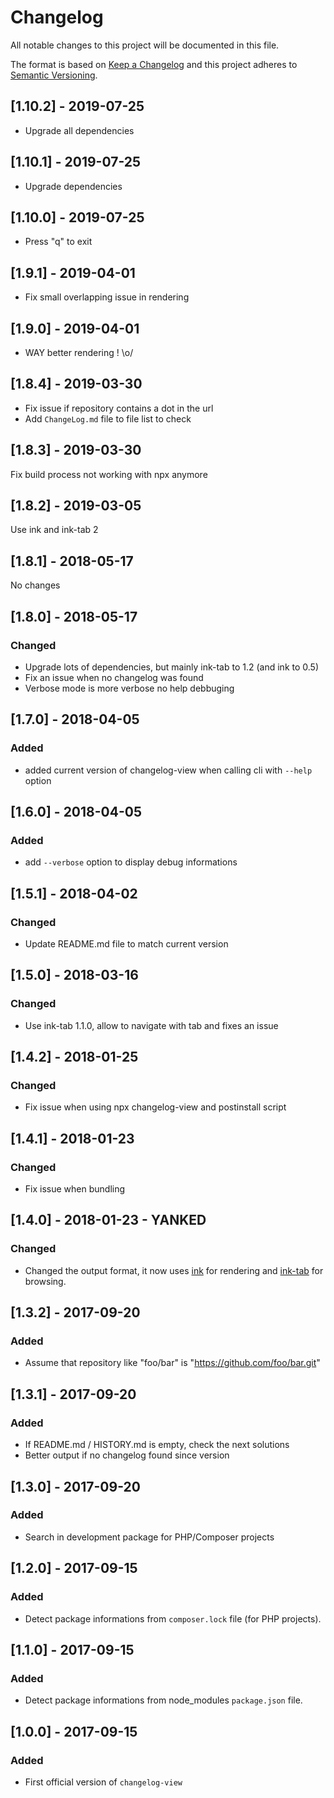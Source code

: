 # Changelog

All notable changes to this project will be documented in this file.

The format is based on [Keep a Changelog](http://keepachangelog.com/en/1.0.0/)
and this project adheres to [Semantic Versioning](http://semver.org/spec/v2.0.0.html).

## [1.10.2] - 2019-07-25

- Upgrade all dependencies

## [1.10.1] - 2019-07-25

- Upgrade dependencies

## [1.10.0] - 2019-07-25

- Press "q" to exit

## [1.9.1] - 2019-04-01

- Fix small overlapping issue in rendering

## [1.9.0] - 2019-04-01

- WAY better rendering ! \o/

## [1.8.4] - 2019-03-30

- Fix issue if repository contains a dot in the url
- Add `ChangeLog.md` file to file list to check

## [1.8.3] - 2019-03-30

Fix build process not working with npx anymore

## [1.8.2] - 2019-03-05

Use ink and ink-tab 2

## [1.8.1] - 2018-05-17

No changes

## [1.8.0] - 2018-05-17

### Changed

- Upgrade lots of dependencies, but mainly ink-tab to 1.2 (and ink to 0.5)
- Fix an issue when no changelog was found
- Verbose mode is more verbose no help debbuging

## [1.7.0] - 2018-04-05

### Added

- added current version of changelog-view when calling cli with `--help` option

## [1.6.0] - 2018-04-05

### Added

- add `--verbose` option to display debug informations

## [1.5.1] - 2018-04-02

### Changed

- Update README.md file to match current version

## [1.5.0] - 2018-03-16

### Changed

- Use ink-tab 1.1.0, allow to navigate with tab and fixes an issue

## [1.4.2] - 2018-01-25

### Changed

- Fix issue when using npx changelog-view and postinstall script

## [1.4.1] - 2018-01-23

### Changed

- Fix issue when bundling

## [1.4.0] - 2018-01-23 - YANKED

### Changed

- Changed the output format, it now uses [ink](https://github.com/vadimdemedes/ink) for rendering and [ink-tab](https://github.com/jdeniau/ink-tab) for browsing.

## [1.3.2] - 2017-09-20

### Added

- Assume that repository like "foo/bar" is "https://github.com/foo/bar.git"

## [1.3.1] - 2017-09-20

### Added

- If README.md / HISTORY.md is empty, check the next solutions
- Better output if no changelog found since version

## [1.3.0] - 2017-09-20

### Added

- Search in development package for PHP/Composer projects

## [1.2.0] - 2017-09-15

### Added

- Detect package informations from `composer.lock` file (for PHP projects).

## [1.1.0] - 2017-09-15

### Added

- Detect package informations from node_modules `package.json` file.

## [1.0.0] - 2017-09-15

### Added

- First official version of `changelog-view`
